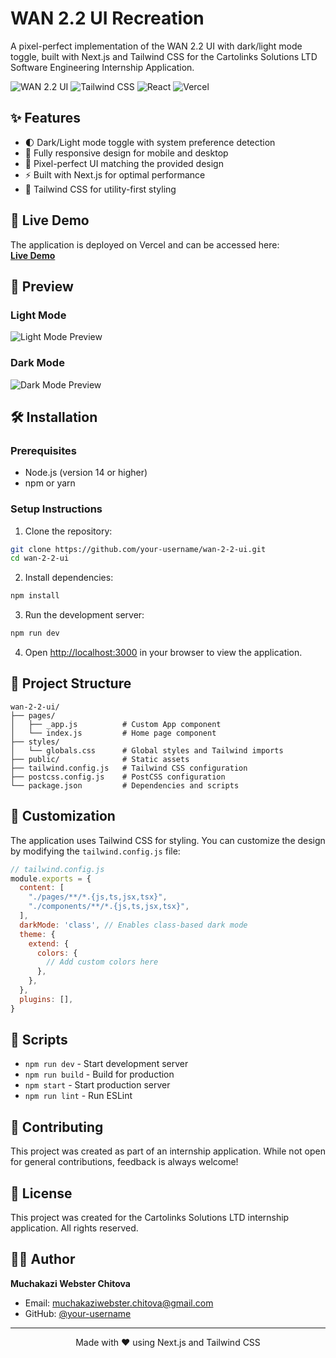 # WAN 2.2 UI Recreation

A pixel-perfect implementation of the WAN 2.2 UI with dark/light mode toggle, built with Next.js and Tailwind CSS for the Cartolinks Solutions LTD Software Engineering Internship Application.

![WAN 2.2 UI](https://img.shields.io/badge/Next.js-12.3.1-black?style=for-the-badge&logo=next.js)
![Tailwind CSS](https://img.shields.io/badge/Tailwind_CSS-3.1.8-38B2AC?style=for-the-badge&logo=tailwind-css)
![React](https://img.shields.io/badge/React-18.2.0-61DAFB?style=for-the-badge&logo=react)
![Vercel](https://img.shields.io/badge/Deployed_on-Vercel-black?style=for-the-badge&logo=vercel)

## ✨ Features

- 🌓 Dark/Light mode toggle with system preference detection
- 📱 Fully responsive design for mobile and desktop
- 🎨 Pixel-perfect UI matching the provided design
- ⚡ Built with Next.js for optimal performance
- 🎯 Tailwind CSS for utility-first styling

## 🚀 Live Demo

The application is deployed on Vercel and can be accessed here:  
**[Live Demo](https://wan-2-2-ui.vercel.app)**

## 📸 Preview

### Light Mode
![Light Mode Preview](https://via.placeholder.com/800x400/ffffff/000000?text=Light+Mode+Preview)

### Dark Mode
![Dark Mode Preview](https://via.placeholder.com/800x400/000000/ffffff?text=Dark+Mode+Preview)

## 🛠️ Installation

### Prerequisites

- Node.js (version 14 or higher)
- npm or yarn

### Setup Instructions

1. Clone the repository:
```bash
git clone https://github.com/your-username/wan-2-2-ui.git
cd wan-2-2-ui
```

2. Install dependencies:
```bash
npm install
```

3. Run the development server:
```bash
npm run dev
```

4. Open [http://localhost:3000](http://localhost:3000) in your browser to view the application.

## 📁 Project Structure

```
wan-2-2-ui/
├── pages/
│   ├── _app.js          # Custom App component
│   └── index.js         # Home page component
├── styles/
│   └── globals.css      # Global styles and Tailwind imports
├── public/              # Static assets
├── tailwind.config.js   # Tailwind CSS configuration
├── postcss.config.js    # PostCSS configuration
└── package.json         # Dependencies and scripts
```


## 🎨 Customization

The application uses Tailwind CSS for styling. You can customize the design by modifying the `tailwind.config.js` file:

```javascript
// tailwind.config.js
module.exports = {
  content: [
    "./pages/**/*.{js,ts,jsx,tsx}",
    "./components/**/*.{js,ts,jsx,tsx}",
  ],
  darkMode: 'class', // Enables class-based dark mode
  theme: {
    extend: {
      colors: {
        // Add custom colors here
      },
    },
  },
  plugins: [],
}
```

## 📝 Scripts

- `npm run dev` - Start development server
- `npm run build` - Build for production
- `npm start` - Start production server
- `npm run lint` - Run ESLint

## 🤝 Contributing

This project was created as part of an internship application. While not open for general contributions, feedback is always welcome!

## 📄 License

This project was created for the Cartolinks Solutions LTD internship application. All rights reserved.

## 👨‍💻 Author

**Muchakazi Webster Chitova**  
- Email: muchakaziwebster.chitova@gmail.com
- GitHub: [@your-username](https://github.com/your-username)

---

<div align="center">
Made with ❤️ using Next.js and Tailwind CSS
</div>
